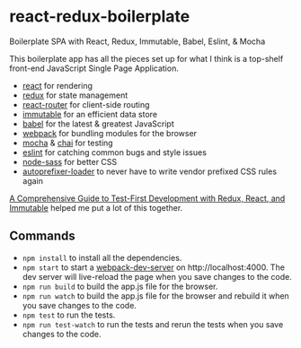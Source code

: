 # react-redux-boilerplate
Boilerplate SPA with React, Redux, Immutable, Babel, Eslint, & Mocha

This boilerplate app has all the pieces set up for what I think is a top-shelf front-end JavaScript Single Page Application.

* [react](http://facebook.github.io/react/) for rendering
* [redux](http://redux.js.org/) for state management
* [react-router](https://github.com/rackt/react-router) for client-side routing
* [immutable](http://facebook.github.io/immutable-js/) for an efficient data store
* [babel](http://babeljs.io/) for the latest & greatest JavaScript
* [webpack](https://webpack.github.io/) for bundling modules for the browser
* [mocha](http://mochajs.org/) & [chai](http://chaijs.com/) for testing
* [eslint](http://eslint.org/) for catching common bugs and style issues
* [node-sass](https://github.com/sass/node-sass) for better CSS
* [autoprefixer-loader](https://github.com/passy/autoprefixer-loader) to never have to write vendor prefixed CSS rules again

[A Comprehensive Guide to Test-First Development with Redux, React, and Immutable](http://teropa.info/blog/2015/09/10/full-stack-redux-tutorial.html) helped me put a lot of this together.

## Commands

* `npm install` to install all the dependencies.
* `npm start` to start a [webpack-dev-server](https://webpack.github.io/docs/webpack-dev-server.html) on http://localhost:4000. The dev server will live-reload the page when you save changes to the code.
* `npm run build` to build the app.js file for the browser.
* `npm run watch` to build the app.js file for the browser and rebuild it when you save changes to the code.
* `npm test` to run the tests.
* `npm run test-watch` to run the tests and rerun the tests when you save changes to the code.

